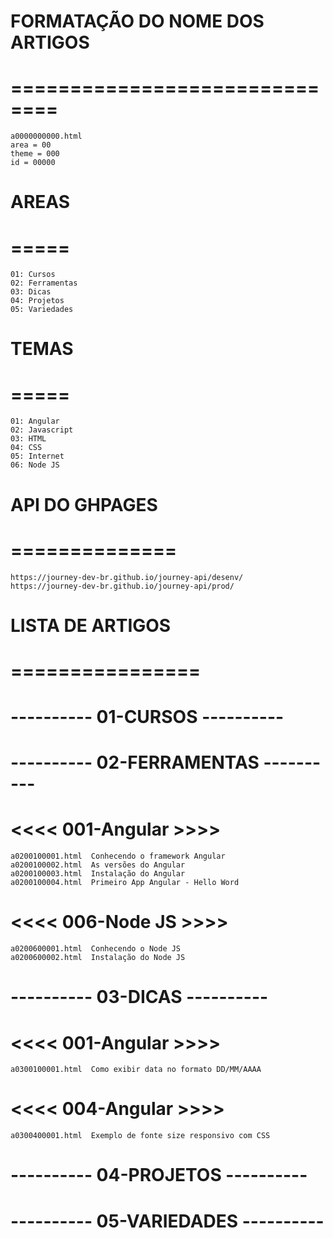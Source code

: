 
# FORMATAÇÃO DO NOME DOS ARTIGOS
# ==============================
    a0000000000.html
    area = 00
    theme = 000
    id = 00000

# AREAS
# =====
    01: Cursos
    02: Ferramentas
    03: Dicas
    04: Projetos
    05: Variedades

# TEMAS
# =====
    01: Angular
    02: Javascript
    03: HTML
    04: CSS
    05: Internet
    06: Node JS

# API DO GHPAGES
# ==============
    https://journey-dev-br.github.io/journey-api/desenv/    
    https://journey-dev-br.github.io/journey-api/prod/

# LISTA DE ARTIGOS
# ================

# **----------   01-CURSOS   ----------**


# **----------   02-FERRAMENTAS   ----------**
#  <<<<  001-Angular  >>>>
    a0200100001.html  Conhecendo o framework Angular 
    a0200100002.html  As versões do Angular 
    a0200100003.html  Instalação do Angular 
    a0200100004.html  Primeiro App Angular - Hello Word
#  <<<<  006-Node JS  >>>>
    a0200600001.html  Conhecendo o Node JS 
    a0200600002.html  Instalação do Node JS 

# **----------   03-DICAS   ----------**
#  <<<<  001-Angular  >>>>
    a0300100001.html  Como exibir data no formato DD/MM/AAAA  
#  <<<<  004-Angular  >>>>
    a0300400001.html  Exemplo de fonte size responsivo com CSS   

# **----------   04-PROJETOS   ----------**


# **----------   05-VARIEDADES   ----------**




